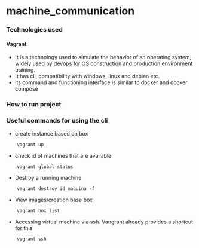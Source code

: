 # machine_communication

### Technologies used

#### Vagrant

-   It is a technology used to simulate the behavior of an operating system, widely used by devops for OS construction and production environment training.
-   It has cli, compatibility with windows, linux and debian etc.
-   its command and functioning interface is similar to docker and docker compose

### How to run project

### Useful commands for using the cli

-   create instance based on box

```
    vagrant up
```

-   check id of machines that are available

```
    vagrant global-status
```

-   Destroy a running machine

```
    vagrant destroy id_maquina -f
```

-   View images/creation base box

```
    vagrant box list
```

-   Accessing virtual machine via ssh. Vangrant already provides a shortcut for this

```
    vagrant ssh
```
